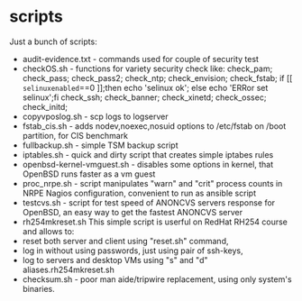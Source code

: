 # scripts
Just a bunch of scripts:
- audit-evidence.txt - commands used for couple of security test
-  checkOS.sh - functions for variety security check like: check_pam; check_pass; check_pass2; check_ntp; check_envision; check_fstab; if [[ `selinuxenabled`==0 ]];then echo 'selinux ok'; else echo 'ERRor set selinux';fi check_ssh; check_banner; check_xinetd; check_ossec; check_initd;
- copyvposlog.sh - scp logs to logserver
- fstab_cis.sh - adds nodev,noexec,nosuid options to /etc/fstab on /boot partition, for CIS benchmark
- fullbackup.sh - simple TSM backup script
- iptables.sh - quick and dirty script that creates simple iptabes rules 
- openbsd-kernel-vmguest.sh - disables some options in kernel, that OpenBSD runs faster as a vm guest
- proc_nrpe.sh - script manipulates "warn" and "crit" process counts in NRPE Nagios configuration, convenient to run as ansible script
- testcvs.sh - script for test speed of ANONCVS servers response for OpenBSD, an easy way to get the fastest ANONCVS server
- rh254mkreset.sh    This simple script is userful on RedHat RH254 course and allows to:
 - reset both server and client using "reset.sh" command, 
 - log in without using passwords, just using pair of ssh-keys,
 - log to servers and desktop VMs using "s" and "d" aliases.rh254mkreset.sh 
- checksum.sh - poor man aide/tripwire replacement, using only system's binaries.
